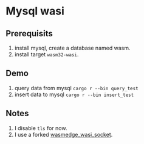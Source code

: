 # Mysql wasi

## Prerequisits

1. install mysql, create a database named wasm.
2. install target `wasm32-wasi`.

## Demo

1. query data from mysql
    `cargo r --bin query_test`
2. insert data to mysql 
    `cargo r --bin insert_test`


## Notes

1. I disable `tls` for now.
2. I use a forked [wasmedge_wasi_socket](https://github.com/MediosZ/wasmedge_wasi_socket).